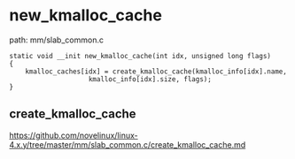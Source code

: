 new_kmalloc_cache
========================================

path: mm/slab_common.c
```
static void __init new_kmalloc_cache(int idx, unsigned long flags)
{
    kmalloc_caches[idx] = create_kmalloc_cache(kmalloc_info[idx].name,
                    kmalloc_info[idx].size, flags);
}
```

create_kmalloc_cache
----------------------------------------

https://github.com/novelinux/linux-4.x.y/tree/master/mm/slab_common.c/create_kmalloc_cache.md
